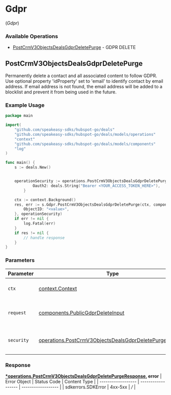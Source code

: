 # Gdpr
(*Gdpr*)

### Available Operations

* [PostCrmV3ObjectsDealsGdprDeletePurge](#postcrmv3objectsdealsgdprdeletepurge) - GDPR DELETE

## PostCrmV3ObjectsDealsGdprDeletePurge

Permanently delete a contact and all associated content to follow GDPR. Use optional property 'idProperty' set to 'email' to identify contact by email address. If email address is not found, the email address will be added to a blocklist and prevent it from being used in the future.

### Example Usage

```go
package main

import(
	"github.com/speakeasy-sdks/hubspot-go/deals"
	"github.com/speakeasy-sdks/hubspot-go/deals/models/operations"
	"context"
	"github.com/speakeasy-sdks/hubspot-go/deals/models/components"
	"log"
)

func main() {
    s := deals.New()


    operationSecurity := operations.PostCrmV3ObjectsDealsGdprDeletePurgeSecurity{
            Oauth2: deals.String("Bearer <YOUR_ACCESS_TOKEN_HERE>"),
        }

    ctx := context.Background()
    res, err := s.Gdpr.PostCrmV3ObjectsDealsGdprDeletePurge(ctx, components.PublicGdprDeleteInput{
        ObjectID: "<value>",
    }, operationSecurity)
    if err != nil {
        log.Fatal(err)
    }
    if res != nil {
        // handle response
    }
}
```

### Parameters

| Parameter                                                                                                                          | Type                                                                                                                               | Required                                                                                                                           | Description                                                                                                                        |
| ---------------------------------------------------------------------------------------------------------------------------------- | ---------------------------------------------------------------------------------------------------------------------------------- | ---------------------------------------------------------------------------------------------------------------------------------- | ---------------------------------------------------------------------------------------------------------------------------------- |
| `ctx`                                                                                                                              | [context.Context](https://pkg.go.dev/context#Context)                                                                              | :heavy_check_mark:                                                                                                                 | The context to use for the request.                                                                                                |
| `request`                                                                                                                          | [components.PublicGdprDeleteInput](../../models/components/publicgdprdeleteinput.md)                                               | :heavy_check_mark:                                                                                                                 | The request object to use for the request.                                                                                         |
| `security`                                                                                                                         | [operations.PostCrmV3ObjectsDealsGdprDeletePurgeSecurity](../../models/operations/postcrmv3objectsdealsgdprdeletepurgesecurity.md) | :heavy_check_mark:                                                                                                                 | The security requirements to use for the request.                                                                                  |


### Response

**[*operations.PostCrmV3ObjectsDealsGdprDeletePurgeResponse](../../models/operations/postcrmv3objectsdealsgdprdeletepurgeresponse.md), error**
| Error Object       | Status Code        | Content Type       |
| ------------------ | ------------------ | ------------------ |
| sdkerrors.SDKError | 4xx-5xx            | */*                |
